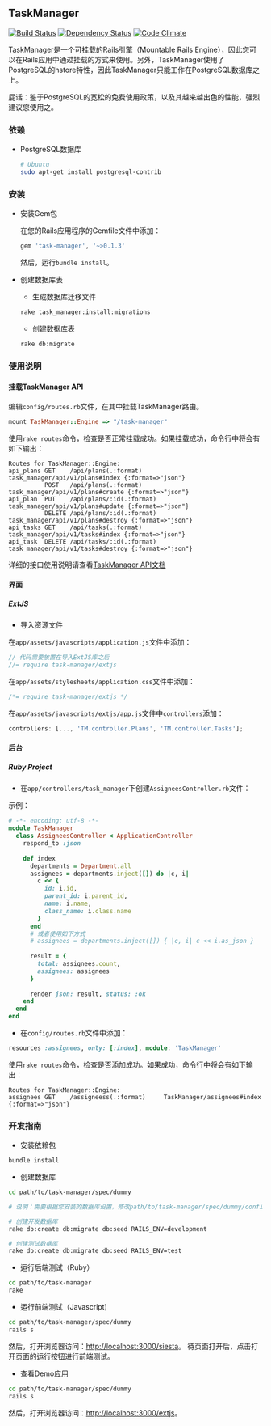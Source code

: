 TaskManager
-----------

[![Build Status](https://secure.travis-ci.org/menglifang/task-manager.png?branch=develop)](http://travis-ci.org/menglifang/task-manager)
[![Dependency Status](https://gemnasium.com/menglifang/task-manager.png)](https://gemnasium.com/menglifang/task-manager)
[![Code Climate](https://codeclimate.com/badge.png)](https://codeclimate.com/github/menglifang/task-manager)

TaskManager是一个可挂载的Rails引擎（Mountable Rails
Engine），因此您可以在Rails应用中通过挂载的方式来使用。另外，TaskManager使用了PostgreSQL的hstore特性，因此TaskManager只能工作在PostgreSQL数据库之上。

屁话：鉴于PostgreSQL的宽松的免费使用政策，以及其越来越出色的性能，强烈建议您使用之。

### 依赖

* PostgreSQL数据库

  ```bash
  # Ubuntu
  sudo apt-get install postgresql-contrib
  ```

### 安装

* 安装Gem包

  在您的Rails应用程序的Gemfile文件中添加：

  ```ruby
  gem 'task-manager', '~>0.1.3'
  ```

  然后，运行`bundle install`。

* 创建数据库表

  * 生成数据库迁移文件

  ```bash
  rake task_manager:install:migrations
  ```

  * 创建数据库表

  ```bash
  rake db:migrate
  ```

### 使用说明

#### 挂载TaskManager API

编辑`config/routes.rb`文件，在其中挂载TaskManager路由。

```ruby
mount TaskManager::Engine => "/task-manager"
```

使用`rake
routes`命令，检查是否正常挂载成功。如果挂载成功，命令行中将会有如下输出：

```
Routes for TaskManager::Engine:
api_plans GET    /api/plans(.:format)     task_manager/api/v1/plans#index {:format=>"json"}
          POST   /api/plans(.:format)     task_manager/api/v1/plans#create {:format=>"json"}
api_plan  PUT    /api/plans/:id(.:format) task_manager/api/v1/plans#update {:format=>"json"}
          DELETE /api/plans/:id(.:format) task_manager/api/v1/plans#destroy {:format=>"json"}
api_tasks GET    /api/tasks(.:format)     task_manager/api/v1/tasks#index {:format=>"json"}
api_task  DELETE /api/tasks/:id(.:format) task_manager/api/v1/tasks#destroy {:format=>"json"}
```

详细的接口使用说明请查看[TaskManager
API文档](http://rdoc.info/github/menglifang/task-manager/master/TaskManager/Api/V1)

#### 界面

##### ExtJS

* 导入资源文件

在`app/assets/javascripts/application.js`文件中添加：

```javascript
// 代码需要放置在导入ExtJS库之后
//= require task-manager/extjs
```

在`app/assets/stylesheets/application.css`文件中添加：

```css
/*= require task-manager/extjs */
```

在`app/assets/javascripts/extjs/app.js`文件中`controllers`添加：

```javascript
controllers: [..., 'TM.controller.Plans', 'TM.controller.Tasks'];
```

#### 后台

##### Ruby Project

* 在`app/controllers/task_manager`下创建`AssigneesController.rb`文件：

示例：

```ruby
# -*- encoding: utf-8 -*-
module TaskManager
  class AssigneesController < ApplicationController
    respond_to :json
  
    def index
      departments = Department.all
      assignees = departments.inject([]) do |c, i|
        c << {
          id: i.id,
          parent_id: i.parent_id,
          name: i.name,
          class_name: i.class.name
        }
      end
      # 或者使用如下方式
      # assignees = departments.inject([]) { |c, i| c << i.as_json }
  
      result = {
        total: assignees.count,
        assignees: assignees
      }
  
      render json: result, status: :ok
    end
  end
end
```

* 在`config/routes.rb`文件中添加：

```ruby
resources :assignees, only: [:index], module: 'TaskManager'
```

使用`rake
routes`命令，检查是否添加成功。如果成功，命令行中将会有如下输出：

```
Routes for TaskManager::Engine:
assignees GET    /assigneess(.:format)     TaskManager/assignees#index {:format=>"json"}
```

### 开发指南

* 安装依赖包

```bash
bundle install
```

* 创建数据库

```bash
cd path/to/task-manager/spec/dummy

# 说明：需要根据您安装的数据库设置，修改path/to/task-manager/spec/dummy/config/database.yml中的相应配置

# 创建开发数据库
rake db:create db:migrate db:seed RAILS_ENV=development

# 创建测试数据库
rake db:create db:migrate db:seed RAILS_ENV=test
```

* 运行后端测试（Ruby）

```bash
cd path/to/task-manager
rake
```

* 运行前端测试（Javascript)

```bash
cd path/to/task-manager/spec/dummy
rails s
```

然后，打开浏览器访问：[http://localhost:3000/siesta](http://localhost:3000/siesta)。
待页面打开后，点击打开页面的运行按钮进行前端测试。

* 查看Demo应用

```bash
cd path/to/task-manager/spec/dummy
rails s
```

然后，打开浏览器访问：[http://localhost:3000/extjs](http://localhost:3000/extjs)。
